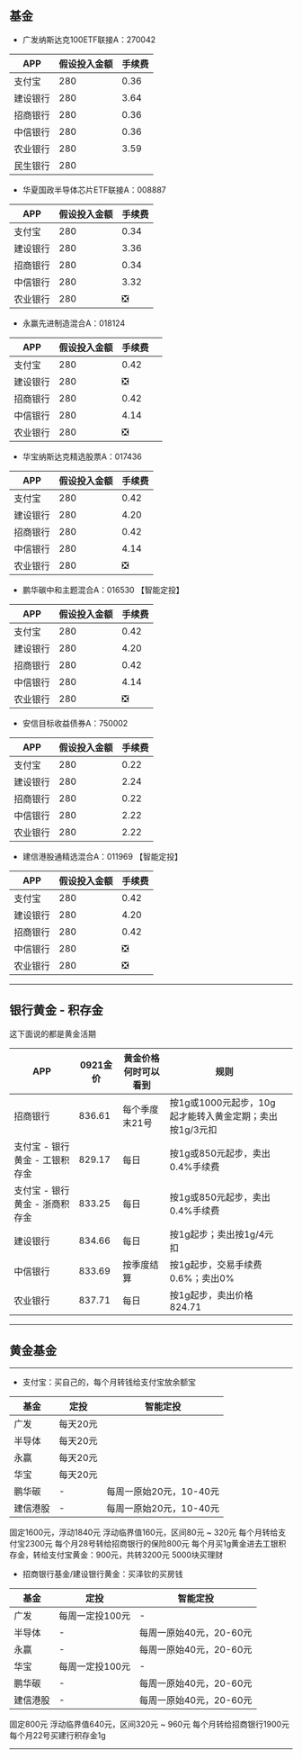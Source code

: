 ## 基金

- 广发纳斯达克100ETF联接A：270042

| APP  | 假设投入金额 | 手续费  |     
| ---- | ------ | ---- | 
| 支付宝  | 280    | 0.36 |     
| 建设银行 | 280    | 3.64 |     
| 招商银行 | 280    | 0.36 |     
| 中信银行 | 280    | 0.36 |    
| 农业银行 | 280    | 3.59 |   
| 民生银行 | 280 | |  


- 华夏国政半导体芯片ETF联接A：008887

| APP  | 假设投入金额 | 手续费  |     
| ---- | ------ | ---- | 
| 支付宝  | 280    | 0.34 |     
| 建设银行 | 280    | 3.36 |     
| 招商银行 | 280    | 0.34 |     
| 中信银行 | 280    | 3.32 |    
| 农业银行 | 280    | ❎ |   

- 永赢先进制造混合A：018124

| APP  | 假设投入金额 | 手续费  |     |
| ---- | ------ | ---- | --- |
| 支付宝  | 280    | 0.42 |     |
| 建设银行 | 280    | ❎ |     |
| 招商银行 | 280    | 0.42 |     |
| 中信银行 | 280    | 4.14 |     |
| 农业银行 | 280    | ❎ |     |

- 华宝纳斯达克精选股票A：017436

| APP  | 假设投入金额 | 手续费  |
| ---- | ------ | ---- | 
| 支付宝  | 280    | 0.42 |       
| 建设银行 | 280    | 4.20 |        
| 招商银行 | 280    | 0.42 |        
| 中信银行 | 280    | 4.14 |        
| 农业银行 | 280    | ❎ |

- 鹏华碳中和主题混合A：016530 【智能定投】

| APP  | 假设投入金额 | 手续费  |     
| ---- | ------ | ---- | 
| 支付宝  | 280    | 0.42 |     
| 建设银行 | 280    | 4.20 |     
| 招商银行 | 280    | 0.42 |     
| 中信银行 | 280    | 4.14 |    
| 农业银行 | 280    | ❎ |   

- 安信目标收益债券A：750002

| APP  | 假设投入金额 | 手续费  |     
| ---- | ------ | ---- | 
| 支付宝  | 280    | 0.22 |     
| 建设银行 | 280    | 2.24 |     
| 招商银行 | 280    | 0.22 |     
| 中信银行 | 280    | 2.22 |    
| 农业银行 | 280    | 2.22 |  

- 建信港股通精选混合A：011969 【智能定投】

| APP  | 假设投入金额 | 手续费  |     
| ---- | ------ | ---- | 
| 支付宝  | 280    | 0.42 |     
| 建设银行 | 280    | 4.20 |     
| 招商银行 | 280    | 0.42 |     
| 中信银行 | 280    | ❎ |    
| 农业银行 | 280    | ❎ |  

<hr>

## 银行黄金 - 积存金

这下面说的都是黄金活期

| APP                | 0921金价 | 黄金价格何时可以看到 | 规则                                 |     |
| ------------------ | ------ | ---------- | ---------------------------------- | --- |
| 招商银行               | 836.61 | 每个季度末21号   | 按1g或1000元起步，10g起才能转入黄金定期；卖出按1g/3元扣 |     |
| 支付宝 - 银行黄金 - 工银积存金 | 829.17 | 每日         | 按1g或850元起步，卖出0.4%手续费               |     |
| 支付宝 - 银行黄金 - 浙商积存金 | 833.25 | 每日         | 按1g或850元起步，卖出0.4%手续费               |     |
| 建设银行               | 834.66 | 每日         | 按1g起步；卖出按1g/4元扣                    |     |
| 中信银行               | 833.69 | 按季度结算      | 按1g起步，交易手续费0.6%；卖出0%               |     |
| 农业银行               | 837.71 | 每日         | 按1g起步，卖出价格824.71                   |     |

<hr>

## 黄金基金



<hr>

- 支付宝：买自己的，每个月转钱给支付宝放余额宝

| 基金 | 定投 | 智能定投 | 
| -- | -- | -- |
| 广发 | 每天20元 |  |
| 半导体 | 每天20元 | | 
| 永赢 | 每天20元 | | 
| 华宝 | 每天20元 | | 
| 鹏华碳 | - | 每周一原始20元，10-40元| 
| 建信港股 | - |每周一原始20元，10-40元| 

固定1600元，浮动1840元
浮动临界值160元，区间80元 ~ 320元
每个月转给支付宝2300元
每个月28号转给招商银行的保险800元
每个月买1g黄金进去工银积存金，转给支付宝黄金：900元，共转3200元
5000块买理财


- 招商银行基金/建设银行黄金：买泽钦的买房钱

| 基金 | 定投 | 智能定投 | 
| -- | -- | -- |
| 广发 | 每周一定投100元 | -| 
| 半导体 | - | 每周一原始40元，20-60元|  
| 永赢 | - | 每周一原始40元，20-60元|  
| 华宝 |  每周一定投100元 | -| 
| 鹏华碳 | - | 每周一原始40元，20-60元|
| 建信港股 | - |每周一原始40元，20-60元|

固定800元
浮动临界值640元，区间320元 ~ 960元
每个月转给招商银行1900元
每个月22号买建行积存金1g



<hr>


